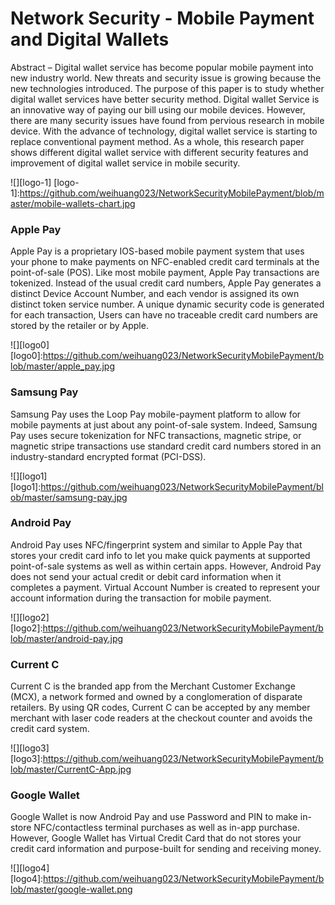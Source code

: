 # Network Security - Mobile Payment and Digital Wallets

Abstract – Digital wallet service has become popular mobile payment into new industry world. New threats and security issue is growing because the new technologies introduced. The purpose of this paper is to study whether digital wallet services have better security method. Digital wallet Service is an innovative way of paying our bill using our mobile devices. However, there are many security issues have found from pervious research in mobile device. With the advance of technology, digital wallet service is starting to replace conventional payment method. As a whole, this research paper shows different digital wallet service with different security features and improvement of digital wallet service in mobile security.

![][logo-1]
[logo-1]:https://github.com/weihuang023/NetworkSecurityMobilePayment/blob/master/mobile-wallets-chart.jpg

### Apple Pay

Apple Pay is a proprietary IOS-based mobile payment system that uses your phone to make payments on NFC-enabled credit card terminals at the point-of-sale (POS). Like most mobile payment, Apple Pay transactions are tokenized. Instead of the usual credit card numbers, Apple Pay generates a distinct Device Account Number, and each vendor is assigned its own distinct token service number. A unique dynamic security code is generated for each transaction, Users can have no traceable credit card numbers are stored by the retailer or by Apple.

![][logo0]
[logo0]:https://github.com/weihuang023/NetworkSecurityMobilePayment/blob/master/apple_pay.jpg 

### Samsung Pay

Samsung Pay uses the Loop Pay mobile-payment platform to allow for mobile payments at just about any point-of-sale system. Indeed, Samsung Pay uses secure tokenization for NFC transactions, magnetic stripe, or magnetic stripe transactions use standard credit card numbers stored in an industry-standard encrypted format (PCI-DSS).

![][logo1]
[logo1]:https://github.com/weihuang023/NetworkSecurityMobilePayment/blob/master/samsung-pay.jpg

### Android Pay

Android Pay uses NFC/fingerprint system and similar to Apple Pay that stores your credit card info to let you make quick payments at supported point-of-sale systems as well as within certain apps. However, Android Pay does not send your actual credit or debit card information when it completes a payment. Virtual Account Number is created to represent your account information during the transaction for mobile payment.

![][logo2]
[logo2]:https://github.com/weihuang023/NetworkSecurityMobilePayment/blob/master/android-pay.jpg

### Current C

Current C is the branded app from the Merchant Customer Exchange (MCX), a network formed and owned by a conglomeration of disparate retailers. By using QR codes, Current C can be accepted by any member merchant with laser code readers at the checkout counter and avoids the credit card system. 

![][logo3]
[logo3]:https://github.com/weihuang023/NetworkSecurityMobilePayment/blob/master/CurrentC-App.jpg

### Google Wallet

Google Wallet is now Android Pay and use Password and PIN to make in-store NFC/contactless terminal purchases as well as in-app purchase. However, Google Wallet has Virtual Credit Card that do not stores your credit card information and purpose-built for sending and receiving money. 

![][logo4]
[logo4]:https://github.com/weihuang023/NetworkSecurityMobilePayment/blob/master/google-wallet.png
